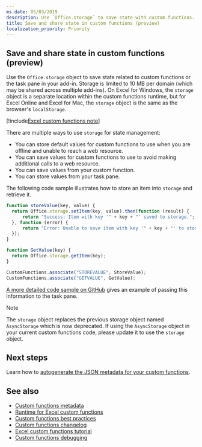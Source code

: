 ```yaml
---
ms.date: 05/03/2019
description: Use `Office.storage` to save state with custom functions. 
title: Save and share state in custom functions (preview)
localization_priority: Priority
---
```


## Save and share state in custom functions (preview)

Use the `Office.storage` object to save state related to custom functions or the task pane in your add-in. Storage is limited to 10 MB per domain (which may be shared across multiple add-ins). On Excel for Windows, the `storage` object is a separate location within the custom functions runtime, but for Excel Online and Excel for Mac, the `storage` object is the same as the browser's `localStorage`.

[!include[Excel custom functions note](../includes/excel-custom-functions-note.md)]

There are multiple ways to use `storage` for state management:

- You can store default values for custom functions to use when you are offline and unable to reach a web resource.
- You can save values for custom functions to use to avoid making additional calls to a web resource.
- You can save values from your custom function.
- You can store values from your task pane.

The following code sample illustrates how to store an item into `storage` and retrieve it.

```js
function storeValue(key, value) {
  return Office.storage.setItem(key, value).then(function (result) {
      return "Success: Item with key '" + key + "' saved to storage.";
  }, function (error) {
      return "Error: Unable to save item with key '" + key + "' to storage. " + error;
  });
}

function GetValue(key) {
  return Office.storage.getItem(key);
}

CustomFunctions.associate("STOREVALUE", StoreValue);
CustomFunctions.associate("GETVALUE", GetValue);
```

[A more detailed code sample on GitHub](https://github.com/OfficeDev/PnP-OfficeAddins/tree/master/Excel-custom-functions/AsyncStorage) gives an example of passing this information to the task pane.

>[!NOTE]
> The `storage` object replaces the previous storage object named `AsyncStorage` which is now deprecated. If using the `AsyncStorage` object in your current custom functions code, please update it to use the `storage` object.

## Next steps
Learn how to [autogenerate the JSON metadata for your custom functions](custom-functions-json-autogeneration.md). 

## See also

* [Custom functions metadata](custom-functions-json.md)
* [Runtime for Excel custom functions](custom-functions-runtime.md)
* [Custom functions best practices](custom-functions-best-practices.md)
* [Custom functions changelog](custom-functions-changelog.md)
* [Excel custom functions tutorial](../tutorials/excel-tutorial-create-custom-functions.md)
* [Custom functions debugging](custom-functions-debugging.md)
